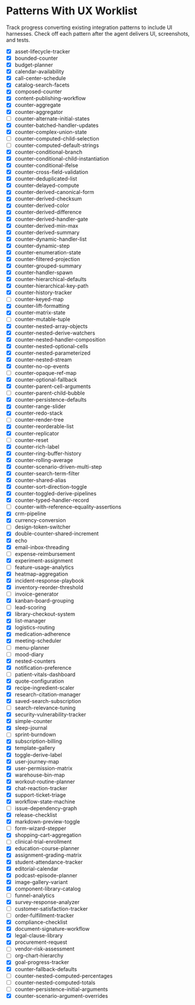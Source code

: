 # Patterns With UX Worklist

Track progress converting existing integration patterns to include UI harnesses.
Check off each pattern after the agent delivers UI, screenshots, and tests.

- [x] asset-lifecycle-tracker
- [x] bounded-counter
- [x] budget-planner
- [x] calendar-availability
- [x] call-center-schedule
- [x] catalog-search-facets
- [x] composed-counter
- [x] content-publishing-workflow
- [x] counter-aggregate
- [x] counter-aggregator
- [ ] counter-alternate-initial-states
- [x] counter-batched-handler-updates
- [x] counter-complex-union-state
- [ ] counter-computed-child-selection
- [ ] counter-computed-default-strings
- [x] counter-conditional-branch
- [x] counter-conditional-child-instantiation
- [x] counter-conditional-ifelse
- [x] counter-cross-field-validation
- [x] counter-deduplicated-list
- [x] counter-delayed-compute
- [x] counter-derived-canonical-form
- [x] counter-derived-checksum
- [x] counter-derived-color
- [x] counter-derived-difference
- [x] counter-derived-handler-gate
- [x] counter-derived-min-max
- [x] counter-derived-summary
- [x] counter-dynamic-handler-list
- [x] counter-dynamic-step
- [x] counter-enumeration-state
- [x] counter-filtered-projection
- [x] counter-grouped-summary
- [x] counter-handler-spawn
- [x] counter-hierarchical-defaults
- [x] counter-hierarchical-key-path
- [x] counter-history-tracker
- [ ] counter-keyed-map
- [x] counter-lift-formatting
- [x] counter-matrix-state
- [ ] counter-mutable-tuple
- [x] counter-nested-array-objects
- [x] counter-nested-derive-watchers
- [x] counter-nested-handler-composition
- [x] counter-nested-optional-cells
- [x] counter-nested-parameterized
- [x] counter-nested-stream
- [x] counter-no-op-events
- [ ] counter-opaque-ref-map
- [x] counter-optional-fallback
- [x] counter-parent-cell-arguments
- [ ] counter-parent-child-bubble
- [x] counter-persistence-defaults
- [x] counter-range-slider
- [x] counter-redo-stack
- [ ] counter-render-tree
- [x] counter-reorderable-list
- [x] counter-replicator
- [ ] counter-reset
- [x] counter-rich-label
- [x] counter-ring-buffer-history
- [x] counter-rolling-average
- [x] counter-scenario-driven-multi-step
- [x] counter-search-term-filter
- [x] counter-shared-alias
- [x] counter-sort-direction-toggle
- [x] counter-toggled-derive-pipelines
- [x] counter-typed-handler-record
- [ ] counter-with-reference-equality-assertions
- [x] crm-pipeline
- [x] currency-conversion
- [ ] design-token-switcher
- [x] double-counter-shared-increment
- [x] echo
- [x] email-inbox-threading
- [ ] expense-reimbursement
- [x] experiment-assignment
- [ ] feature-usage-analytics
- [x] heatmap-aggregation
- [x] incident-response-playbook
- [x] inventory-reorder-threshold
- [ ] invoice-generator
- [x] kanban-board-grouping
- [ ] lead-scoring
- [x] library-checkout-system
- [x] list-manager
- [x] logistics-routing
- [x] medication-adherence
- [x] meeting-scheduler
- [ ] menu-planner
- [ ] mood-diary
- [x] nested-counters
- [x] notification-preference
- [ ] patient-vitals-dashboard
- [x] quote-configuration
- [x] recipe-ingredient-scaler
- [x] research-citation-manager
- [x] saved-search-subscription
- [ ] search-relevance-tuning
- [x] security-vulnerability-tracker
- [x] simple-counter
- [x] sleep-journal
- [ ] sprint-burndown
- [x] subscription-billing
- [x] template-gallery
- [x] toggle-derive-label
- [x] user-journey-map
- [x] user-permission-matrix
- [x] warehouse-bin-map
- [x] workout-routine-planner
- [x] chat-reaction-tracker
- [x] support-ticket-triage
- [x] workflow-state-machine
- [ ] issue-dependency-graph
- [x] release-checklist
- [x] markdown-preview-toggle
- [ ] form-wizard-stepper
- [x] shopping-cart-aggregation
- [ ] clinical-trial-enrollment
- [x] education-course-planner
- [x] assignment-grading-matrix
- [x] student-attendance-tracker
- [x] editorial-calendar
- [x] podcast-episode-planner
- [x] image-gallery-variant
- [x] component-library-catalog
- [ ] funnel-analytics
- [x] survey-response-analyzer
- [ ] customer-satisfaction-tracker
- [ ] order-fulfillment-tracker
- [x] compliance-checklist
- [x] document-signature-workflow
- [x] legal-clause-library
- [x] procurement-request
- [ ] vendor-risk-assessment
- [ ] org-chart-hierarchy
- [x] goal-progress-tracker
- [x] counter-fallback-defaults
- [ ] counter-nested-computed-percentages
- [ ] counter-nested-computed-totals
- [ ] counter-persistence-initial-arguments
- [x] counter-scenario-argument-overrides
